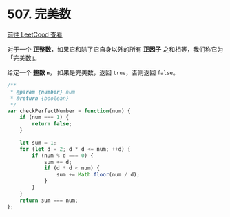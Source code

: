 # 507. 完美数

[前往 LeetCood 查看](https://leetcode-cn.com/problems/perfect-number)

对于一个 **正整数**，如果它和除了它自身以外的所有 **正因子** 之和相等，我们称它为 「完美数」。

给定一个 **整数 `n`**， 如果是完美数，返回 `true`，否则返回 `false`。


``` js
/**
 * @param {number} num
 * @return {boolean}
 */
var checkPerfectNumber = function(num) {
	if (num === 1) {
		return false;
	}

	let sum = 1;
	for (let d = 2; d * d <= num; ++d) {
		if (num % d === 0) {
			sum += d;
			if (d * d < num) {
				sum += Math.floor(num / d);
			}
		}
	}
	return sum === num;
};
```
